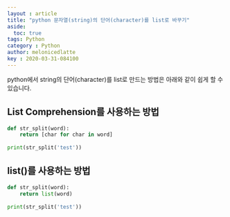 ```yaml
---
layout : article
title: "python 문자열(string)의 단어(character)를 list로 바꾸기"
aside:
  toc: true
tags: Python
category : Python
author: melonicedlatte  
key : 2020-03-31-084100
---
```


python에서 string의 단어(character)를 list로 만드는 방법은 아래와 같이 쉽게 할 수 있습니다.

## List Comprehension를 사용하는 방법

~~~python
def str_split(word): 
    return [char for char in word]  
      
print(str_split('test')) 
~~~

## list()를 사용하는 방법

~~~python
def str_split(word): 
    return list(word) 
      
print(str_split('test')) 
~~~
